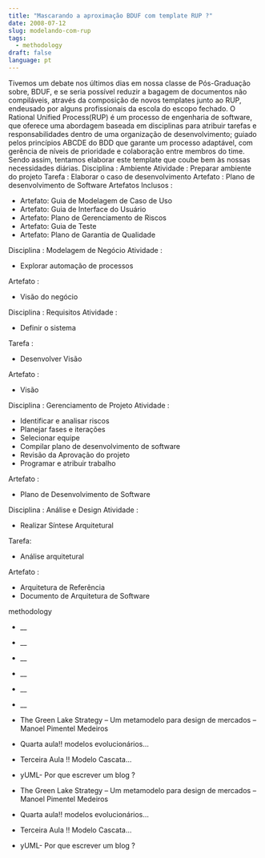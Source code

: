 ```yaml
---
title: "Mascarando a aproximação BDUF com template RUP ?"
date: 2008-07-12
slug: modelando-com-rup
tags:
  - methodology
draft: false
language: pt
---
```


Tivemos um debate nos últimos dias em nossa classe de Pós-Graduação sobre, BDUF, e se seria possível reduzir a bagagem de documentos não compiláveis, através da composição de novos templates junto ao RUP, endeusado por alguns profissionais da escola do escopo fechado. O Rational Unified Process(RUP) é um processo de engenharia de software, que oferece uma abordagem baseada em disciplinas para atribuir tarefas e responsabilidades dentro de uma organização de desenvolvimento; guiado pelos princípios ABCDE do BDD que garante um processo adaptável, com gerência de níveis de prioridade e colaboração entre membros do time. Sendo assim, tentamos elaborar este template que coube bem às nossas necessidades diárias.
Disciplina : Ambiente
Atividade : Preparar ambiente do projeto
Tarefa : Elaborar o caso de desenvolvimento
Artefato : Plano de desenvolvimento de Software
Artefatos Inclusos :
- Artefato: Guia de Modelagem de Caso de Uso
- Artefato: Guia de Interface do Usuário
- Artefato: Plano de Gerenciamento de Riscos
- Artefato: Guia de Teste
- Artefato: Plano de Garantia de Qualidade

Disciplina : Modelagem de Negócio
Atividade :
- Explorar automação de processos

Artefato :
- Visão do negócio

Disciplina : Requisitos
Atividade :
- Definir o sistema

Tarefa :
- Desenvolver Visão

Artefato :
- Visão

Disciplina : Gerenciamento de Projeto
Atividade :
- Identificar e analisar riscos
- Planejar fases e iterações
- Selecionar equipe
- Compilar plano de desenvolvimento de software
- Revisão da Aprovação do projeto
- Programar e atribuir trabalho

Artefato :
- Plano de Desenvolvimento de Software

Disciplina : Análise e Design
Atividade :
- Realizar Síntese Arquitetural

Tarefa:
- Análise arquitetural

Artefato :
- Arquitetura de Referência
- Documento de Arquitetura de Software

methodology
- __
- __
- __
- __
- __
- __

- The Green Lake Strategy – Um metamodelo para design de mercados – Manoel Pimentel Medeiros
- Quarta aula!! modelos evolucionários…
- Terceira Aula !! Modelo Cascata…
- yUML- Por que escrever um blog ?

- The Green Lake Strategy – Um metamodelo para design de mercados – Manoel Pimentel Medeiros
- Quarta aula!! modelos evolucionários…
- Terceira Aula !! Modelo Cascata…
- yUML- Por que escrever um blog ?